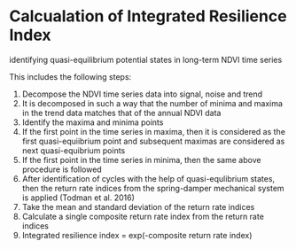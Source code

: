 # Calcualation of Integrated Resilience Index
identifying quasi-equilibrium potential states in long-term NDVI time series

This includes the following steps:
1. Decompose the NDVI time series data into signal, noise and trend
2. It is decomposed in such a way that the number of minima and maxima in the trend data matches that of the annual NDVI data
3. Identify the maxima and minima points
4. If the first point in the time series in maxima, then it is considered as the first quasi-equiibrium point and subsequent maximas are considered as next quasi-equibrium points
5. If the first point in the time series in minima, then the same above procedure is followed
6. After identification of cycles with the help of quasi-equlibrium states, then the return rate indices from the spring-damper mechanical system is applied (Todman et al. 2016)
7. Take the mean and standard deviation of the return rate indices
8. Calculate a single composite return rate index from the return rate indices
9. Integrated resilience index =  exp(-composite return rate index)


